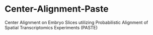 # Center-Alignment-Paste
Center Alignment on Embryo Slices utilizing Probabilistic Alignment of Spatial Transcriptomics Experiments (PASTE)
